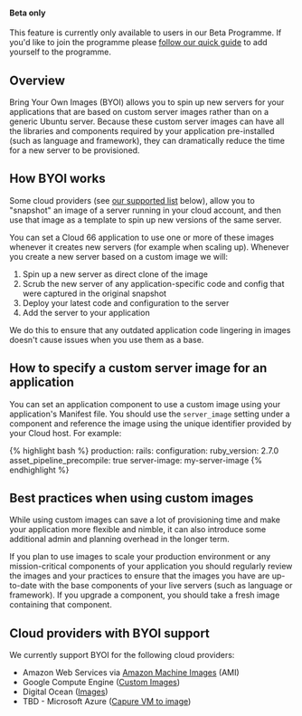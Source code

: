 #### Beta only
<div class="notice notice-warning"><p>
This feature is currently only available to users in our Beta Programme. If you'd like to join the programme please <a href="/{{page.collection}}/resources/cloud-66-beta-program.html">follow our quick guide</a> to add yourself to the programme.</p></div>

## Overview

Bring Your Own Images (BYOI) allows you to spin up new servers for your applications that are based on custom server images rather than on a generic Ubuntu server. Because these custom server images can have all the libraries and components required by your application pre-installed (such as language and framework), they can dramatically reduce the time for a new server to be provisioned. 

## How BYOI works

Some cloud providers (see [our supported list](l#cloud-providers-with-byoi-support) below), allow you to "snapshot" an image of a server running in your cloud account, and then use that image as a template to spin up new versions of the same server. 

You can set a Cloud 66 application to use one or more of these images whenever it creates new servers (for example when scaling up). Whenever you create a new server based on a custom image we will:

1. Spin up a new server as direct clone of the image
2. Scrub the new server of any application-specific code and config that were captured in the original  snapshot
3. Deploy your latest code and configuration to the server 
4. Add the server to your application

We do this to ensure that any outdated application code lingering in images doesn't cause issues when you use them as a base.

## How to specify a custom server image for an application

You can set an application component to use a custom image using your application's Manifest file. You should use the `server_image` setting under a component and reference the image using the unique identifier provided by your Cloud host. For example:

{% highlight bash %}
production:
  rails:
    configuration:
      ruby_version: 2.7.0
      asset_pipeline_precompile: true
   server-image: my-server-image
{% endhighlight %}

## Best practices when using custom images

While using custom images can save a lot of provisioning time and make your application more flexible and nimble, it can also introduce some additional admin and planning overhead in the longer term. 

If you plan to use images to scale your production environment or any mission-critical components of your application you should regularly review the images and your practices to ensure that the images you have are up-to-date with the base components of your live servers (such as language or framework). If you upgrade a component, you should take a fresh image containing that component.

## Cloud providers with BYOI support

We currently support BYOI for the following cloud providers:

- Amazon Web Services via [Amazon Machine Images](https://docs.aws.amazon.com/AWSEC2/latest/UserGuide/AMIs.html) (AMI)
- Google Compute Engine ([Custom Images](https://cloud.google.com/compute/docs/images#custom_images))
- Digital Ocean ([Images](https://www.digitalocean.com/docs/images/))
- TBD -  Microsoft Azure ([Capure VM to image](https://docs.microsoft.com/en-us/azure/virtual-machines/windows/capture-image-resource))